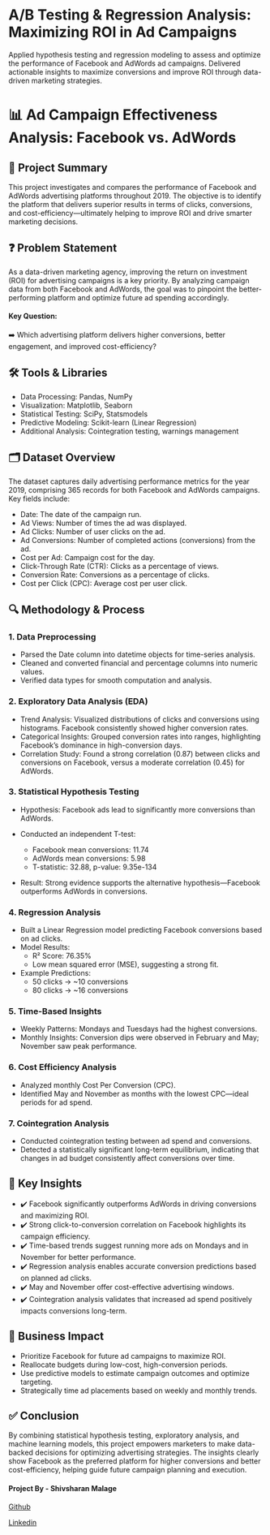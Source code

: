 # A/B Testing & Regression Analysis: Maximizing ROI in Ad Campaigns
Applied hypothesis testing and regression modeling to assess and optimize the performance of Facebook and AdWords ad campaigns. Delivered actionable insights to maximize conversions and improve ROI through data-driven marketing strategies.

# 📊 Ad Campaign Effectiveness Analysis: Facebook vs. AdWords

## 🌟 Project Summary
This project investigates and compares the performance of Facebook and AdWords advertising platforms throughout 2019. The objective is to identify the platform that delivers superior results in terms of clicks, conversions, and cost-efficiency—ultimately helping to improve ROI and drive smarter marketing decisions.

## ❓ Problem Statement
As a data-driven marketing agency, improving the return on investment (ROI) for advertising campaigns is a key priority. By analyzing campaign data from both Facebook and AdWords, the goal was to pinpoint the better-performing platform and optimize future ad spending accordingly.
#### Key Question:
➡️ Which advertising platform delivers higher conversions, better engagement, and improved cost-efficiency?

## 🛠️ Tools & Libraries
- Data Processing: Pandas, NumPy
- Visualization: Matplotlib, Seaborn
- Statistical Testing: SciPy, Statsmodels
- Predictive Modeling: Scikit-learn (Linear Regression)
- Additional Analysis: Cointegration testing, warnings management

## 🗂️ Dataset Overview
The dataset captures daily advertising performance metrics for the year 2019, comprising 365 records for both Facebook and AdWords campaigns. Key fields include:

- Date: The date of the campaign run.
- Ad Views: Number of times the ad was displayed.
- Ad Clicks: Number of user clicks on the ad.
- Ad Conversions: Number of completed actions (conversions) from the ad.
- Cost per Ad: Campaign cost for the day.
- Click-Through Rate (CTR): Clicks as a percentage of views.
- Conversion Rate: Conversions as a percentage of clicks.
- Cost per Click (CPC): Average cost per user click.

## 🔍 Methodology & Process
### 1. Data Preprocessing
- Parsed the Date column into datetime objects for time-series analysis.
- Cleaned and converted financial and percentage columns into numeric values.
- Verified data types for smooth computation and analysis.

### 2. Exploratory Data Analysis (EDA)
- Trend Analysis: Visualized distributions of clicks and conversions using histograms. Facebook consistently showed higher conversion rates.
- Categorical Insights: Grouped conversion rates into ranges, highlighting Facebook’s dominance in high-conversion days.
- Correlation Study: Found a strong correlation (0.87) between clicks and conversions on Facebook, versus a moderate correlation (0.45) for AdWords.

### 3. Statistical Hypothesis Testing
- Hypothesis: Facebook ads lead to significantly more conversions than AdWords.
- Conducted an independent T-test:
    - Facebook mean conversions: 11.74
    - AdWords mean conversions: 5.98
    - T-statistic: 32.88, p-value: 9.35e-134

- Result: Strong evidence supports the alternative hypothesis—Facebook outperforms AdWords in conversions.

### 4. Regression Analysis
- Built a Linear Regression model predicting Facebook conversions based on ad clicks.
- Model Results:
  - R² Score: 76.35%
  - Low mean squared error (MSE), suggesting a strong fit.
- Example Predictions:
  - 50 clicks → ~10 conversions
  - 80 clicks → ~16 conversions

### 5. Time-Based Insights
- Weekly Patterns: Mondays and Tuesdays had the highest conversions.
- Monthly Insights: Conversion dips were observed in February and May; November saw peak performance.

### 6. Cost Efficiency Analysis
- Analyzed monthly Cost Per Conversion (CPC).
- Identified May and November as months with the lowest CPC—ideal periods for ad spend.

### 7. Cointegration Analysis
- Conducted cointegration testing between ad spend and conversions.
- Detected a statistically significant long-term equilibrium, indicating that changes in ad budget consistently affect conversions over time.

## 🔑 Key Insights
- ✔️ Facebook significantly outperforms AdWords in driving conversions and maximizing ROI.
- ✔️ Strong click-to-conversion correlation on Facebook highlights its campaign efficiency.
- ✔️ Time-based trends suggest running more ads on Mondays and in November for better performance.
- ✔️ Regression analysis enables accurate conversion predictions based on planned ad clicks.
- ✔️ May and November offer cost-effective advertising windows.
- ✔️ Cointegration analysis validates that increased ad spend positively impacts conversions long-term.

## 🚀 Business Impact
- Prioritize Facebook for future ad campaigns to maximize ROI.
- Reallocate budgets during low-cost, high-conversion periods.
- Use predictive models to estimate campaign outcomes and optimize targeting.
- Strategically time ad placements based on weekly and monthly trends.

## ✅ Conclusion
By combining statistical hypothesis testing, exploratory analysis, and machine learning models, this project empowers marketers to make data-backed decisions for optimizing advertising strategies. The insights clearly show Facebook as the preferred platform for higher conversions and better cost-efficiency, helping guide future campaign planning and execution.



#### Project By - Shivsharan Malage

[Github](https://github.com/Shivmalge)

[Linkedin](https://www.linkedin.com/in/shivsharan-malage-99802a230/)
